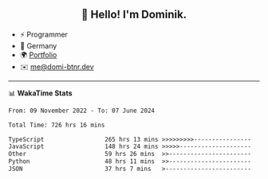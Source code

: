 <h2 align="center">👋 Hello! I'm Dominik.</h2>

- ⚡ Programmer
- 📍 Germany
- 🌍 [Portfolio](https://domi-btnr.dev)
- ✉️ [me@domi-btnr.dev](mailto://me@domi-btnr.dev)

---
📊 **WakaTime Stats**
<!--START_SECTION:waka-->

```txt
From: 09 November 2022 - To: 07 June 2024

Total Time: 726 hrs 16 mins

TypeScript                 265 hrs 13 mins >>>>>>>>>----------------   36.52 %
JavaScript                 148 hrs 24 mins >>>>>--------------------   20.43 %
Other                      59 hrs 26 mins  >>-----------------------   08.18 %
Python                     48 hrs 11 mins  >>-----------------------   06.64 %
JSON                       37 hrs 7 mins   >------------------------   05.11 %
```

<!--END_SECTION:waka-->
